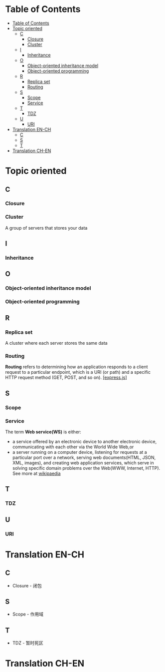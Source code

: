 # Table of Contents
- [Table of Contents](#table-of-contents)
- [Topic oriented](#topic-oriented)
  - [C](#c)
    - [Closure](#closure)
    - [Cluster](#cluster)
  - [I](#i)
    - [Inheritance](#inheritance)
  - [O](#o)
    - [Object-oriented inheritance model](#object-oriented-inheritance-model)
    - [Object-oriented programming](#object-oriented-programming)
  - [R](#r)
    - [Replica set](#replica-set)
    - [Routing](#routing)
  - [S](#s)
    - [Scope](#scope)
    - [Service](#service)
  - [T](#t)
    - [TDZ](#tdz)
  - [U](#u)
    - [URI](#uri)
- [Translation EN-CH](#translation-en-ch)
  - [C](#c-1)
  - [S](#s-1)
  - [T](#t-1)
- [Translation CH-EN](#translation-ch-en)
# Topic oriented
## C
### Closure
### Cluster
A group of servers that stores your data
## I
### Inheritance
## O
### Object-oriented inheritance model
### Object-oriented programming
## R
### Replica set
A cluster where each server stores the same data
### Routing
**Routing** refers to determining how an application responds to a client request to a particular endpoint, which is a URI (or path) and a specific HTTP request method (GET, POST, and so on). [\[express.js\]](https://expressjs.com/en/starter/basic-routing.html)
## S
### Scope
### Service
The term **Web service(WS)** is either:
- a service offered by an electronic device to another electronic device, communicating with each other via the World Wide Web,or
- a server running on a computer device, listening for requests at a particular port over a network, serving web documents(HTML, JSON, XML, images), and creating web application services, which serve in solving specific domain problems over the Web(WWW, Internet, HTTP).  See more at [wikipaedia](https://en.wikipedia.org/wiki/Web_service)

## T
### TDZ

## U 
### URI

# Translation EN-CH
## C
- Closure - 闭包
## S
- Scope - 作用域
## T
- TDZ - 暂时死区

# Translation CH-EN